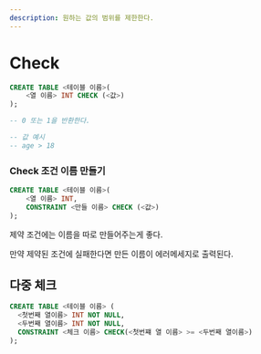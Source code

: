 ```yaml
---
description: 원하는 값의 범위를 제한한다.
---
```


# Check

```sql
CREATE TABLE <테이블 이름>(
    <열 이름> INT CHECK (<값>)
);

-- 0 또는 1을 반환한다.

-- 값 예시
-- age > 18
```

### Check 조건 이름 만들기

```sql
CREATE TABLE <테이블 이름>(
    <열 이름> INT,
    CONSTRAINT <만들 이름> CHECK (<값>)
);
```

제약 조건에는 이름을 따로 만들어주는게 좋다.

만약 제약된 조건에 실패한다면 만든 이름이 에러메세지로 출력된다.



## 다중 체크

```sql
CREATE TABLE <테이블 이름> (
  <첫번째 열이름> INT NOT NULL,
  <두번째 열이름> INT NOT NULL,
  CONSTRAINT <체크 이름> CHECK(<첫번쨰 열 이름> >= <두번째 열이름>)
);
```

